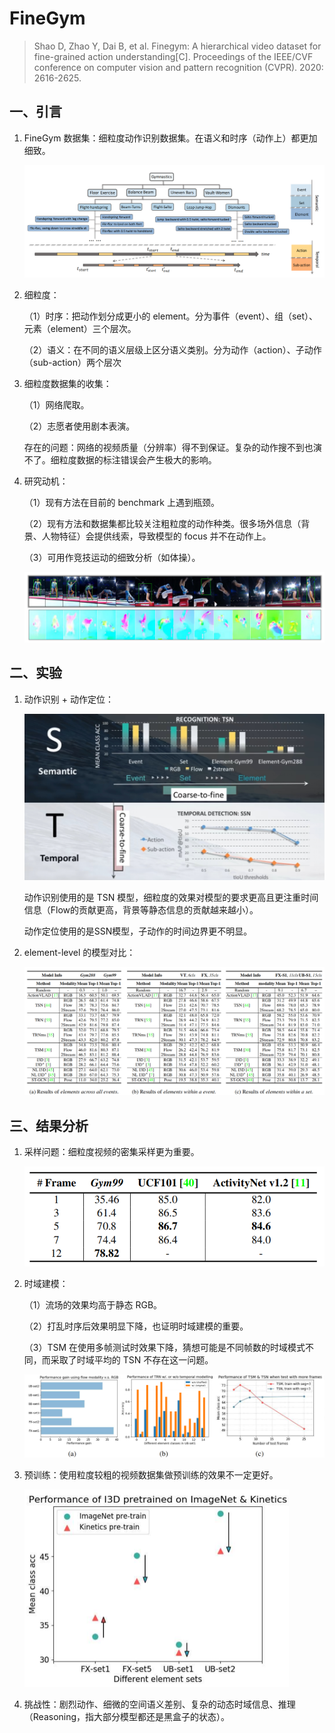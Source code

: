 # FineGym

> Shao D, Zhao Y, Dai B, et al. Finegym: A hierarchical video dataset for fine-grained action understanding[C]. Proceedings of the IEEE/CVF conference on computer vision and pattern recognition (CVPR). 2020: 2616-2625.

## 一、引言

1. FineGym 数据集：细粒度动作识别数据集。在语义和时序（动作上）都更加细致。

   ![122](images/122.png)

2. 细粒度：

   （1）时序：把动作划分成更小的 element。分为事件（event）、组（set）、元素（element）三个层次。

   （2）语义：在不同的语义层级上区分语义类别。分为动作（action）、子动作（sub-action）两个层次

3. 细粒度数据集的收集：

   （1）网络爬取。

   （2）志愿者使用剧本表演。

   存在的问题：网络的视频质量（分辨率）得不到保证。复杂的动作搜不到也演不了。细粒度数据的标注错误会产生极大的影响。

4. 研究动机：

   （1）现有方法在目前的 benchmark 上遇到瓶颈。

   （2）现有方法和数据集都比较关注粗粒度的动作种类。很多场外信息（背景、人物特征）会提供线索，导致模型的 focus 并不在动作上。

   （3）可用作竞技运动的细致分析（如体操）。

   ![123](images/123.png)

## 二、实验

1. 动作识别 + 动作定位：

   ![124](images/124.png)

   动作识别使用的是 TSN 模型，细粒度的效果对模型的要求更高且更注重时间信息（Flow的贡献更高，背景等静态信息的贡献越来越小）。

   动作定位使用的是SSN模型，子动作的时间边界更不明显。

2. element-level 的模型对比：

   ![125](images/125.png)

## 三、结果分析

1. 采样问题：细粒度视频的密集采样更为重要。

   ![126](images/126.png)

2. 时域建模：

   （1）流场的效果均高于静态 RGB。

   （2）打乱时序后效果明显下降，也证明时域建模的重要。

   （3）TSM 在使用多帧测试时效果下降，猜想可能是不同帧数的时域模式不同，而采取了时域平均的 TSN 不存在这一问题。

   ![127](images/127.png)

3. 预训练：使用粒度较粗的视频数据集做预训练的效果不一定更好。

   <img src="images/128.png" alt="128" style="zoom:50%;" />

4. 挑战性：剧烈动作、细微的空间语义差别、复杂的动态时域信息、推理（Reasoning，指大部分模型都还是黑盒子的状态）。